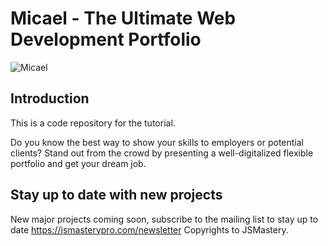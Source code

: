 # Micael - The Ultimate Web Development Portfolio 
![Micael](https://i.ibb.co/fHPM38q/image.png)

## Introduction
This is a code repository for the tutorial.

Do you know the best way to show your skills to employers or potential clients? Stand out from the crowd by presenting a well-digitalized flexible portfolio and get your dream job.

## Stay up to date with new projects
New major projects coming soon, subscribe to the mailing list to stay up to date https://jsmasterypro.com/newsletter
Copyrights to JSMastery.
